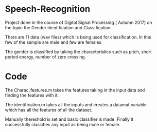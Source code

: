 # Speech-Recognition

Project done in the course of Digital Signal Processing ( Autumn 2017) on the topic the Gender Identification and Classification.

There are 11 data (wav files) which is being used for classification. In this few of the sample are male and few are females.

The gender is classified by taking the characteristics such as pitch, short period energy, number of zero crossing.

# Code
The Charac_features.m takes the features taking in the input data and finding the features with it.

The identification.m takes all the inputs and creates a datamat variable which has all the features of all the dataset.

Manually thereshold is set and basic classifier is made. Finally it successfully classifies any input as being male or female.
